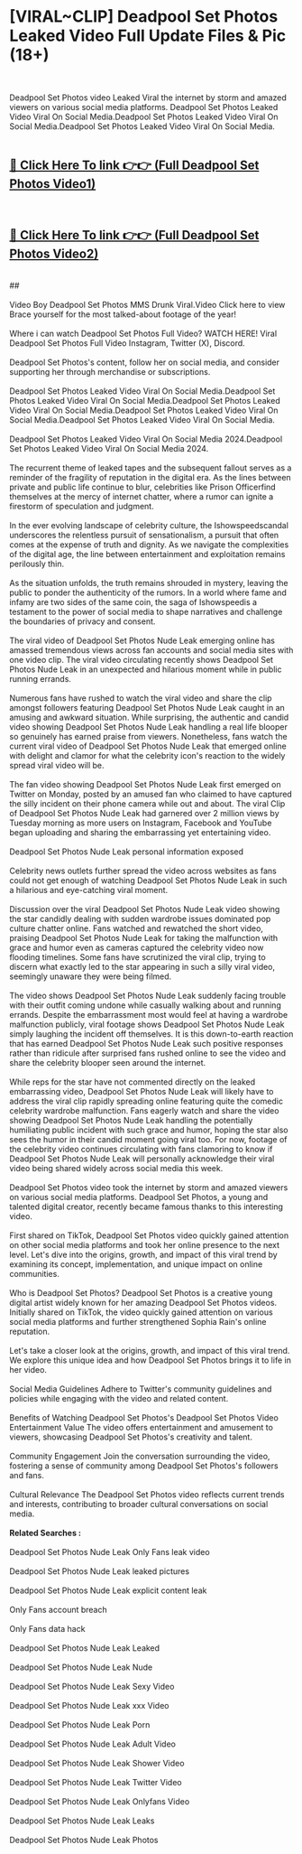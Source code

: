 # [VIRAL~CLIP] Deadpool Set Photos Leaked Video Full Update Files & Pic (18+) <br>
<br>

Deadpool Set Photos video Leaked Viral the internet by storm and amazed viewers on various social media platforms. Deadpool Set Photos Leaked Video Viral On Social Media.Deadpool Set Photos Leaked Video Viral On Social Media.Deadpool Set Photos Leaked Video Viral On Social Media.<br>
 <br>

##  <a href="https://play.trustnlinepharmacy.us?title=Full Deadpool_Set_Photos&ref=git">🔴 Click Here To link 👉👉 (Full Deadpool Set Photos Video1)</a><br>
  <br>

##  <a href="https://play.trustnlinepharmacy.us?title=Full Deadpool_Set_Photos&ref=git">🔴 Click Here To link 👉👉 (Full Deadpool Set Photos Video2)</a><br>
  <br>
  ##


  <br>

  <br>
Video Boy Deadpool Set Photos MMS Drunk Viral.Video Click here to view Brace yourself for the most talked-about footage of the year!
<br><br>
Where i can watch Deadpool Set Photos Full Video? WATCH HERE! Viral Deadpool Set Photos Full Video Instagram, Twitter (X), Discord.
<br><br>
Deadpool Set Photos's content, follow her on social media, and consider supporting her through merchandise or subscriptions.
<br><br>
Deadpool Set Photos Leaked Video Viral On Social Media.Deadpool Set Photos Leaked Video Viral On Social Media.Deadpool Set Photos Leaked Video Viral On Social Media.Deadpool Set Photos Leaked Video Viral On Social Media.Deadpool Set Photos Leaked Video Viral On Social Media.
<br><br>
Deadpool Set Photos Leaked Video Viral On Social Media 2024.Deadpool Set Photos Leaked Video Viral On Social Media 2024.
<br><br>
The recurrent theme of leaked tapes and the subsequent fallout serves as a reminder of the fragility of reputation in the digital era. As the lines between private and public life continue to blur, celebrities like Prison Officerfind themselves at the mercy of internet chatter, where a rumor can ignite a firestorm of speculation and judgment.
<br><br>
In the ever evolving landscape of celebrity culture, the Ishowspeedscandal underscores the relentless pursuit of sensationalism, a pursuit that often comes at the expense of truth and dignity. As we navigate the complexities of the digital age, the line between entertainment and exploitation remains perilously thin.
<br><br>
As the situation unfolds, the truth remains shrouded in mystery, leaving the public to ponder the authenticity of the rumors. In a world where fame and infamy are two sides of the same coin, the saga of Ishowspeedis a testament to the power of social media to shape narratives and challenge the boundaries of privacy and consent.
<br><br>
The viral video of Deadpool Set Photos Nude Leak emerging online has amassed tremendous views across fan accounts and social media sites with one video clip. The viral video circulating recently shows Deadpool Set Photos Nude Leak in an unexpected and hilarious moment while in public running errands.
<br><br>
Numerous fans have rushed to watch the viral video and share the clip amongst followers featuring Deadpool Set Photos Nude Leak caught in an amusing and awkward situation. While surprising, the authentic and candid video showing Deadpool Set Photos Nude Leak handling a real life blooper so genuinely has earned praise from viewers. Nonetheless, fans watch the current viral video of Deadpool Set Photos Nude Leak that emerged online with delight and clamor for what the celebrity icon's reaction to the widely spread viral video will be.
<br><br>
The fan video showing Deadpool Set Photos Nude Leak first emerged on Twitter on Monday, posted by an amused fan who claimed to have captured the silly incident on their phone camera while out and about. The viral Clip of Deadpool Set Photos Nude Leak had garnered over 2 million views by Tuesday morning as more users on Instagram, Facebook and YouTube began uploading and sharing the embarrassing yet entertaining video.
<br><br>
Deadpool Set Photos Nude Leak personal information exposed
<br><br>
Celebrity news outlets further spread the video across websites as fans could not get enough of watching Deadpool Set Photos Nude Leak in such a hilarious and eye-catching viral moment.
<br><br>
Discussion over the viral Deadpool Set Photos Nude Leak video showing the star candidly dealing with sudden wardrobe issues dominated pop culture chatter online. Fans watched and rewatched the short video, praising Deadpool Set Photos Nude Leak for taking the malfunction with grace and humor even as cameras captured the celebrity video now flooding timelines. Some fans have scrutinized the viral clip, trying to discern what exactly led to the star appearing in such a silly viral video, seemingly unaware they were being filmed.
<br><br>
The video shows Deadpool Set Photos Nude Leak suddenly facing trouble with their outfit coming undone while casually walking about and running errands. Despite the embarrassment most would feel at having a wardrobe malfunction publicly, viral footage shows Deadpool Set Photos Nude Leak simply laughing the incident off themselves. It is this down-to-earth reaction that has earned Deadpool Set Photos Nude Leak such positive responses rather than ridicule after surprised fans rushed online to see the video and share the celebrity blooper seen around the internet.
<br><br>
While reps for the star have not commented directly on the leaked embarrassing video, Deadpool Set Photos Nude Leak will likely have to address the viral clip rapidly spreading online featuring quite the comedic celebrity wardrobe malfunction. Fans eagerly watch and share the video showing Deadpool Set Photos Nude Leak handling the potentially humiliating public incident with such grace and humor, hoping the star also sees the humor in their candid moment going viral too. For now, footage of the celebrity video continues circulating with fans clamoring to know if Deadpool Set Photos Nude Leak will personally acknowledge their viral video being shared widely across social media this week.
<br><br>
Deadpool Set Photos video took the internet by storm and amazed viewers on various social media platforms. Deadpool Set Photos, a young and talented digital creator, recently became famous thanks to this interesting video.
<br><br>
First shared on TikTok, Deadpool Set Photos video quickly gained attention on other social media platforms and took her online presence to the next level. Let's dive into the origins, growth, and impact of this viral trend by examining its concept, implementation, and unique impact on online communities.
<br><br>
Who is Deadpool Set Photos? Deadpool Set Photos is a creative young digital artist widely known for her amazing Deadpool Set Photos videos. Initially shared on TikTok, the video quickly gained attention on various social media platforms and further strengthened Sophia Rain's online reputation.
<br><br>
Let's take a closer look at the origins, growth, and impact of this viral trend. We explore this unique idea and how Deadpool Set Photos brings it to life in her video.
<br><br>
Social Media Guidelines Adhere to Twitter's community guidelines and policies while engaging with the video and related content.
<br><br>
Benefits of Watching Deadpool Set Photos's Deadpool Set Photos Video Entertainment Value The video offers entertainment and amusement to viewers, showcasing Deadpool Set Photos's creativity and talent.
<br><br>
Community Engagement Join the conversation surrounding the video, fostering a sense of community among Deadpool Set Photos's followers and fans.
<br><br>
Cultural Relevance The Deadpool Set Photos video reflects current trends and interests, contributing to broader cultural conversations on social media.
<br><br>
<strong>Related Searches :</strong>
<br><br>
Deadpool Set Photos Nude Leak Only Fans leak video
<br><br>
Deadpool Set Photos Nude Leak leaked pictures
<br><br>
Deadpool Set Photos Nude Leak explicit content leak
<br><br>
Only Fans account breach
<br><br>
Only Fans data hack
<br><br>
Deadpool Set Photos Nude Leak Leaked
<br><br>
Deadpool Set Photos Nude Leak Nude
<br><br>
Deadpool Set Photos Nude Leak Sexy Video
<br><br>
Deadpool Set Photos Nude Leak xxx Video
<br><br>
Deadpool Set Photos Nude Leak Porn
<br><br>
Deadpool Set Photos Nude Leak Adult Video
<br><br>
Deadpool Set Photos Nude Leak Shower Video
<br><br>
Deadpool Set Photos Nude Leak Twitter Video
<br><br>
Deadpool Set Photos Nude Leak Onlyfans Video
<br><br>
Deadpool Set Photos Nude Leak Leaks
<br><br>
Deadpool Set Photos Nude Leak Photos